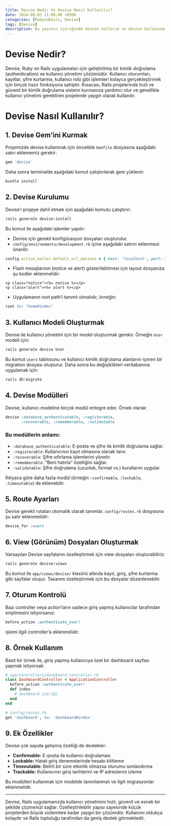 ```yaml
---
title: Devise Nedir Ve Devise Nasıl Kullanılır?
date: 2024-09-03 11:00:00 +0300
categories: [RubyonRails, Devise]
tags: [Devise]
description: Bu yazının içeriğinde devise notlarım ve devise kullanıma ait bilgiler olacaktır.    
---
```


# Devise Nedir?

Devise, Ruby on Rails uygulamaları için geliştirilmiş bir kimlik doğrulama (authentication) ve kullanıcı yönetimi çözümüdür. Kullanıcı oturumları, kayıtlar, şifre kurtarma, kullanıcı rolü gibi işlemleri kolayca gerçekleştirmek için birçok hazır fonksiyona sahiptir. Kısacası, Rails projelerinde hızlı ve güvenli bir kimlik doğrulama sistemi kurmanıza yardımcı olur ve genellikle kullanıcı yönetimi gerektiren projelerde yaygın olarak kullanılır.

# Devise Nasıl Kullanılır?

## 1. Devise Gem'ini Kurmak

Projemizde devise kullanmak için öncelikle `Gemfile` dosyasına aşağıdaki satırı eklememiz gerekir:

```ruby
gem 'devise'
```

Daha sonra terminalde aşağıdaki komut çalıştırılarak gem yüklenir:

```bash
bundle install
```

## 2. Devise Kurulumu

Devise’ı projeye dahil etmek için aşağıdaki komutu çalıştırın:

```bash
rails generate devise:install
```

Bu komut ile aşağıdaki işlemler yapılır:

- Devise için gerekli konfigürasyon dosyaları oluşturulur.
- `config/environments/development.rb` içine aşağıdaki satırın eklenmesi önerilir:

```ruby
config.action_mailer.default_url_options = { host: 'localhost', port: 3000 }
```

- Flash mesajlarının (notice ve alert) gösterilebilmesi için layout dosyanıza şu kodlar eklenmelidir:

```erb
<p class="notice"><%= notice %></p>
<p class="alert"><%= alert %></p>
```

- Uygulamanın root path’i tanımlı olmalıdır, örneğin:

```ruby
root to: "home#index"
```

## 3. Kullanıcı Modeli Oluşturmak

Devise ile kullanıcı yönetimi için bir model oluşturmak gerekir. Örneğin `User` modeli için:

```bash
rails generate devise User
```

Bu komut `users` tablosunu ve kullanıcı kimlik doğrulama alanlarını içeren bir migration dosyası oluşturur. Daha sonra bu değişiklikleri veritabanına uygulamak için:

```bash
rails db:migrate
```

## 4. Devise Modülleri

Devise, kullanıcı modeline birçok modül entegre eder. Örnek olarak:

```ruby
devise :database_authenticatable, :registerable,
       :recoverable, :rememberable, :validatable
```

### Bu modüllerin anlamı:

- `:database_authenticatable`: E-posta ve şifre ile kimlik doğrulama sağlar.
- `:registerable`: Kullanıcının kayıt olmasına olanak tanır.
- `:recoverable`: Şifre sıfırlama işlemlerini yönetir.
- `:rememberable`: "Beni hatırla" özelliğini sağlar.
- `:validatable`: Şifre doğrulama (uzunluk, format vs.) kurallarını uygular.

İhtiyaca göre daha fazla modül (örneğin `:confirmable`, `:lockable`, `:timeoutable`) de eklenebilir.

## 5. Route Ayarları

Devise gerekli rotaları otomatik olarak tanımlar. `config/routes.rb` dosyasına şu satır eklenmelidir:

```ruby
devise_for :users
```

## 6. View (Görünüm) Dosyaları Oluşturmak

Varsayılan Devise sayfalarını özelleştirmek için view dosyaları oluşturabiliriz:

```bash
rails generate devise:views
```

Bu komut ile `app/views/devise/` klasörü altında kayıt, giriş, şifre kurtarma gibi sayfalar oluşur. Tasarımı özelleştirmek için bu dosyalar düzenlenebilir.

## 7. Oturum Kontrolü

Bazı controller veya action’ların sadece giriş yapmış kullanıcılar tarafından erişilmesini istiyorsanız:

```ruby
before_action :authenticate_user!
```

işlemi ilgili controller’a eklenmelidir.

## 8. Örnek Kullanım

Basit bir örnek ile, giriş yapmış kullanıcıya özel bir dashboard sayfası yapmak istiyorsak:

```ruby
# app/controllers/dashboard_controller.rb
class DashboardController < ApplicationController
  before_action :authenticate_user!
  def index
    # dashboard içeriği
  end
end
```

```ruby
# config/routes.rb
get 'dashboard', to: 'dashboard#index'
```

## 9. Ek Özellikler

Devise çok sayıda gelişmiş özelliği de destekler:

- **Confirmable:** E-posta ile kullanıcı doğrulaması
- **Lockable:** Hatalı giriş denemelerinde hesabı kilitleme
- **Timeoutable:** Belirli bir süre etkinlik olmazsa oturumu sonlandırma
- **Trackable:** Kullanıcının giriş tarihlerini ve IP adreslerini izleme

Bu modülleri kullanmak için modelde tanımlanmalı ve ilgili migrasyonlar eklenmelidir.

---

Devise, Rails uygulamanızda kullanıcı yönetimini hızlı, güvenli ve esnek bir şekilde çözmenizi sağlar. Özelleştirilebilir yapısı sayesinde küçük projelerden büyük sistemlere kadar yaygın bir çözümdür. Kullanımı oldukça kolaydır ve Rails topluluğu tarafından da geniş destek görmektedir.
